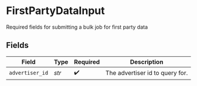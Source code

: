 # FirstPartyDataInput

Required fields for submitting a bulk job for first party data


## Fields

| Field                           | Type                            | Required                        | Description                     |
| ------------------------------- | ------------------------------- | ------------------------------- | ------------------------------- |
| `advertiser_id`                 | *str*                           | :heavy_check_mark:              | The advertiser id to query for. |